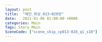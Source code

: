```yaml
---
layout: post
title:  "메인_회상_013~028장"
date:   2021-01-06 01:00:00 +0000
categories: Main
Tags: Story Main
SceneCode: ["scene_skip_cp013-028_q1_s10"]
---
```


